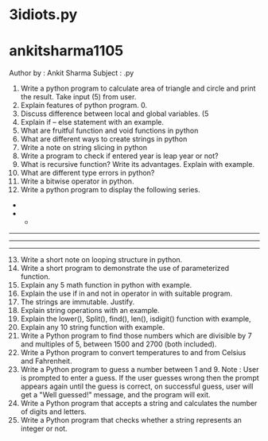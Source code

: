 # 3idiots.py
# ankitsharma1105
Author by : Ankit Sharma
Subject : .py
1. Write a python program to calculate area of triangle and circle and print the result. Take input (5)
from user.
2. Explain features of python program. 0.
3. Discuss difference between local and global variables. (5
4. Explain if – else statement with an example.
5. What are fruitful function and void functions in python
6. What are different ways to create strings in python
7. Write a note on string slicing in python
8. Write a program to check if entered year is leap year or not?
9. What is recursive function? Write its advantages. Explain with example.
10. What are different type errors in python?
11. Write a bitwise operator in python.
12. Write a python program to display the following series.
*
* *
* * *
* * * *
* * * * *
13. Write a short note on looping structure in python.
14. Write a short program to demonstrate the use of parameterized function.
15. Explain any 5 math function in python with example.
16. Explain the use if in and not in operator in with suitable program.
17. The strings are immutable. Justify.
18. Explain string operations with an example.
19. Explain the lower(), Split(), find(), len(), isdigit() function with example,
20. Explain any 10 string function with example.
21. Write a Python program to find those numbers which are divisible by 7 and multiples of 5, between 1500
and 2700 (both included).
22. Write a Python program to convert temperatures to and from Celsius and Fahrenheit.
23. Write a Python program to guess a number between 1 and 9.
Note : User is prompted to enter a guess. If the user guesses wrong then the prompt appears again until the
guess is correct, on successful guess, user will get a "Well guessed!" message, and the program will exit.
24. Write a Python program that accepts a string and calculates the number of digits and letters.
25. Write a Python program that checks whether a string represents an integer or not.

